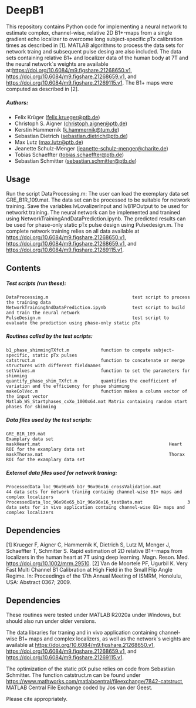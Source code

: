 # DeepB1

This repository contains Python code for implementing a neural network to estimate complex, channel-wise, relative 2D B1+-maps from a single gradient echo localizer to overcome long subject-specific pTx calibration times as described in [1]. MATLAB algorithms to process the data sets for network traing and subsequent pulse desing are also included. The data sets containing relative B1+ and localizer data of the human body at 7T and the neural network`s weights are available at:https://doi.org/10.6084/m9.figshare.21268650.v1, https://doi.org/10.6084/m9.figshare.21268659.v1, and https://doi.org/10.6084/m9.figshare.21269115.v1. The B1+ maps were computed as described in [2].

##### Authors:
- Felix Krüger                  (<felix.krueger@ptb.de>)
- Christoph S. Aigner           (<christoph.aigner@ptb.de>)
- Kerstin Hammernik             (<k.hammernik@tum.de>)
- Sebastian Dietrich            (<sebastian.dietrich@ptb.de>)
- Max Lutz                      (<max.lutz@ptb.de>)
- Jeanette Schulz-Menger        (<jeanette-schulz-menger@charite.de>)
- Tobias Schaeffter              (<tobias.schaeffter@ptb.de>)
- Sebastian Schmitter           (<sebastian.schmitter@ptb.de>)

Usage
--------

Run the script DataProcessing.m: The user can load the exemplary data set GRE_B1R_109.mat. The data set can be processed to be suitable for network training. Save the variables lvLovalizerInput and lvB1POutput to be used for networkt training. The neural network can be implemented and tranined using NetworkTrainingAndDataPrediction.ipynb. The predicted results can be used for phase-only static pTx pulse design using Pulsedesign.m. The complete network training relies on all data available at https://doi.org/10.6084/m9.figshare.21268650.v1, https://doi.org/10.6084/m9.figshare.21268659.v1, and https://doi.org/10.6084/m9.figshare.21269115.v1.

Contents
--------

##### Test scripts (run these):
    DataProcessing.m                                test script to process the training data 
    NetworkTrainingAndDataPrediction.ipynb          test script to build and train the neural network
    PulseDesign.m                                   test script to evaluate the prediction using phase-only static pTx
##### Routines called by the test scripts:
    b1_phase_shimmingTXfct.m            function to compute subject-specific, static pTx pulses
    catstruct.m                         function to concatenate or merge structures with different fieldnames
    setValues.m                         function to set the parameters for shimming
    quantify_phase_shim_TXfct.m         quantifies the coefficient of variation and the efficiency for phase shimming
    makeColVec.m                        function makes a column vector of the input vector
    Matlab_WS_Startphases_cxXo_1000x64.mat Matrix containing random start phases for shimming 
    
##### Data files used by the test scripts:
    GRE_B1R_109.mat                                               Examplary data set 
    maskHeart.mat                                                 Heart ROI for the examplary data set 
    maskThorax.mat                                                Thorax ROI for the examplary data set 
    
##### External data files used for network traning:
    ProcessedData_loc_96x96x65_b1r_96x96x16_crossValidation.mat          44 data sets for network traning containg channel-wise B1+ maps and complex localizers
    ProcessedData_loc_96x96x65_b1r_96x96x16_testData.mat                 3 data sets for in vivo application containg channel-wise B1+ maps and complex localizers
    
Dependencies
------------
[1] Krueger F, Aigner C, Hammernik K, Dietrich S, Lutz M, Menger J, Schaeffter T, Schmitter S. Rapid estimation of 2D relative B1+-maps from localizers in the human heart at 7T using deep learning. Magn. Reson. Med. https://doi.org/10.1002/mrm.29510.
[2] Van de Moortele PF, Ugurbil K. Very Fast Multi Channel B1 Calibration at High Field in the Small Flip Angle Regime. In: Proceedings of the 17th Annual Meeting of ISMRM, Honolulu, USA: Abstract 0367; 2009.

Dependencies
------------
These routines were tested under MATLAB R2020a under Windows, but should also run under older versions.

The data libraries for traning and in vivo application  containing channel-wise B1+ maps and complex localizers, as well as the network`s weights are available at https://doi.org/10.6084/m9.figshare.21268650.v1, https://doi.org/10.6084/m9.figshare.21268659.v1, and https://doi.org/10.6084/m9.figshare.21269115.v1.

The optimization of the static ptX pulse relies on code from Sebastian Schmitter. The function catstruct.m can be found under https://www.mathworks.com/matlabcentral/fileexchange/7842-catstruct, MATLAB Central File Exchange coded by Jos van der Geest.

Please cite appropriately.

